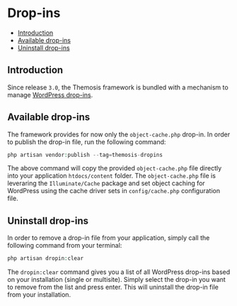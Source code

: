 Drop-ins
==========

- [Introduction](#introduction)
- [Available drop-ins](#available-drop-ins)
- [Uninstall drop-ins](#uninstall-drop-ins)

## Introduction

Since release `3.0`, the Themosis framework is bundled with a mechanism to manage [WordPress drop-ins](https://developer.wordpress.org/reference/functions/_get_dropins/).

## Available drop-ins

The framework provides for now only the `object-cache.php` drop-in. In order to publish the drop-in file, run the following command:

```php
php artisan vendor:publish --tag=themosis-dropins
```

The above command will copy the provided `object-cache.php` file directly into your application `htdocs/content` folder. The `object-cache.php` file is leveraring the `Illuminate/Cache` package and set object caching for WordPress using the cache driver sets in `config/cache.php` configuration file.

## Uninstall drop-ins

In order to remove a drop-in file from your application, simply call the following command from your terminal:

```php
php artisan dropin:clear
```

The `dropin:clear` command gives you a list of all WordPress drop-ins based on your installation (single or multisite). Simply select the drop-in you want to remove from the list and press enter. This will uninstall the drop-in file from your installation.
